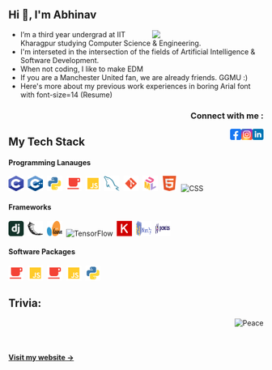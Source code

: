 <!--p align="center"><img src="https://github.com/abhinav-bohra/abhinav-bohra/blob/main/abhinav.gif" width="1380px" height="280px"></p-->

<h2 align="left">Hi 👋, I'm Abhinav</h2>
<!--Intro Section-->
<img src="https://github.com/chiraag-kakar/chiraag-kakar/blob/master/hadder.gif" width="220px" align="right">

- I’m a third year undergrad at IIT Kharagpur studying Computer Science & Engineering.
- I'm interseted in the intersection of the fields of Artificial Intelligence & Software Development.
- When not coding, I like to make EDM 
- If you are a Manchester United fan, we are already friends. GGMU :)
- Here's more about my previous work experiences in boring Arial font with font-size=14 (Resume) 


<!--Connect Section-->
<h3 align="right">Connect with me :</h3>
<a href="https://linkedin.com/in/abhinav-bohra">
	<img align="right" alt="Abhinav Bohra - LinkedIn" width="22px" src="https://github.com/abhinav-bohra/abhinav-bohra/blob/main/icons/linkedin.svg"/>
</a>
<a href="https://instagram.com/abhinavbohra01">
	<img align="right" alt="Abhinav Bohra - Instagram" width="22px" src="https://github.com/abhinav-bohra/abhinav-bohra/blob/main/icons/ig.svg"/>
</a>
<a href="https://facebook.com/abhinavbohra01">
	<img align="right" alt="Abhinav Bohra - Facebook" width="22px" src="https://github.com/abhinav-bohra/abhinav-bohra/blob/main/icons/fb.svg"/>
</a>

<!--Skills Section-->
## My Tech Stack
<p align="left">
	<h4> Programming Lanauges</h4><p>
	<img src="https://github.com/abhinav-bohra/abhinav-bohra/blob/main/icons/c.svg" alt="C" width="30" height="30" />&nbsp;
	<img src="https://github.com/abhinav-bohra/abhinav-bohra/blob/main/icons/cpp.svg" alt="C++" width="30" height="30" />&nbsp;
	<img src="https://github.com/PKief/vscode-material-icon-theme/blob/master/icons/python.svg" alt="python" width="30" height="30" />&nbsp;
	<img src="https://github.com/PKief/vscode-material-icon-theme/blob/master/icons/java.svg" alt="java" width="30" height="30" />&nbsp;
	<img src="https://github.com/PKief/vscode-material-icon-theme/blob/master/icons/javascript.svg" alt="javascript" width="30" height="30" />&nbsp;
	<img src="https://github.com/abhinav-bohra/abhinav-bohra/blob/main/icons/mysql.svg" alt="SQL" width="30" height="30" />&nbsp;
	<img src="https://github.com/abhinav-bohra/abhinav-bohra/blob/main/icons/git.svg" alt="Git" width="30" height="30" />&nbsp;
	<img src="https://github.com/PKief/vscode-material-icon-theme/blob/master/icons/uml.svg" alt="UML" width="30" height="30" />&nbsp;
	<img src="https://github.com/abhinav-bohra/abhinav-bohra/blob/main/icons/html.svg" alt="HTML" width="30" height="30" />&nbsp;
	<img src="https://github.com/abhinav-bohra/abhinav-bohra/blob/main/icons/css.svg" alt="CSS" width="30" height="30" />&nbsp;</p>
	<h4> Frameworks</h4><p>
	<img src="https://github.com/abhinav-bohra/abhinav-bohra/blob/main/icons/django.svg" alt="Django" width="30" height="30" />&nbsp;
	<img src="https://github.com/abhinav-bohra/abhinav-bohra/blob/main/icons/flask.svg" alt="Flask" width="30" height="30" />&nbsp;
	<img src="https://github.com/abhinav-bohra/abhinav-bohra/blob/main/icons/scikit-learn.svg" alt="Scikit Learn" width="30" height="30" />&nbsp;
	<img src="https://github.com/abhinav-bohra/abhinav-bohra/blob/main/icons/tensorflow-tf.svg.svg" alt="TensorFlow" width="30" height="30" />&nbsp;
	<img src="https://github.com/abhinav-bohra/abhinav-bohra/blob/main/icons/keras.svg" alt="Keras" width="30" height="30" />&nbsp;
	<img src="https://github.com/abhinav-bohra/abhinav-bohra/blob/main/icons/numpy.svg" alt="Numpy" width="30" height="30" />&nbsp;
	<img src="https://github.com/abhinav-bohra/abhinav-bohra/blob/main/icons/pandas.svg" alt="Pandas" width="30" height="30" />&nbsp;</p>	
	<h4>Software Packages</h4><p>
	<img src="https://github.com/PKief/vscode-material-icon-theme/blob/master/icons/java.svg" alt="java" width="30" height="30" />&nbsp;
	<img src="https://github.com/PKief/vscode-material-icon-theme/blob/master/icons/javascript.svg" alt="javascript" width="30" height="30" />&nbsp;
	<img src="https://github.com/PKief/vscode-material-icon-theme/blob/master/icons/java.svg" alt="java" width="30" height="30" />&nbsp;
	<img src="https://github.com/PKief/vscode-material-icon-theme/blob/master/icons/javascript.svg" alt="javascript" width="30" height="30" />&nbsp;
	<img src="https://github.com/PKief/vscode-material-icon-theme/blob/master/icons/python.svg" alt="python" width="30" height="30" />&nbsp;</p>
</p>

<!--Trivia Section-->
## Trivia:

<img align="right" src="https://res.cloudinary.com/murshidazher/image/upload/w_auto,dpr_1.0,c_scale,f_webp,fl_awebp.progressive.progressive:semi,f_webp,fl_awebp,q_100/readme-peace.png" height="140" title="Peace" />

<br/><br/><br/><br/>
**[Visit my website &rarr;](https://abhinavbohra.technology/)**
